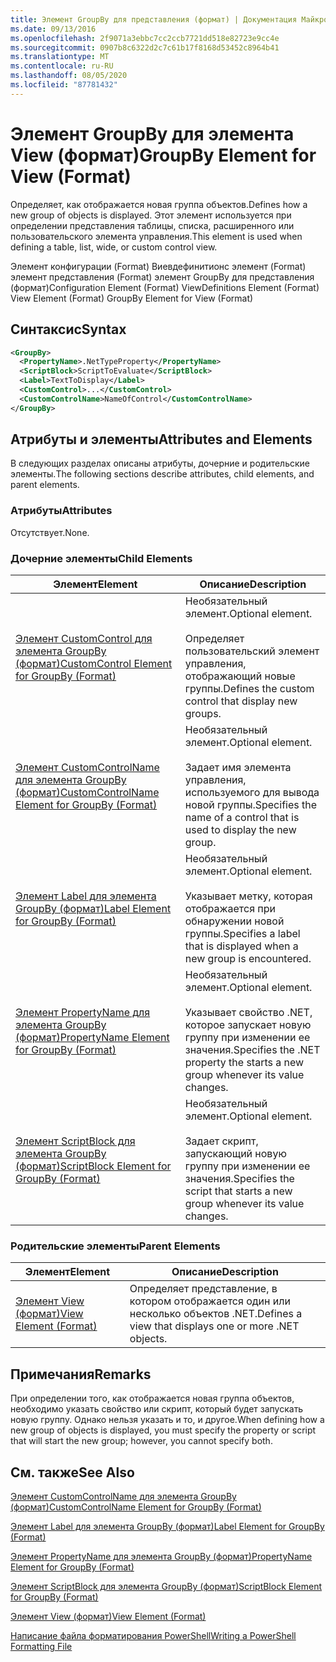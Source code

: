 ```yaml
---
title: Элемент GroupBy для представления (формат) | Документация Майкрософт
ms.date: 09/13/2016
ms.openlocfilehash: 2f9071a3ebbc7cc2ccb7721dd518e82723e9cc4e
ms.sourcegitcommit: 0907b8c6322d2c7c61b17f8168d53452c8964b41
ms.translationtype: MT
ms.contentlocale: ru-RU
ms.lasthandoff: 08/05/2020
ms.locfileid: "87781432"
---
```

# <a name="groupby-element-for-view-format"></a><span data-ttu-id="f761b-102">Элемент GroupBy для элемента View (формат)</span><span class="sxs-lookup"><span data-stu-id="f761b-102">GroupBy Element for View (Format)</span></span>

<span data-ttu-id="f761b-103">Определяет, как отображается новая группа объектов.</span><span class="sxs-lookup"><span data-stu-id="f761b-103">Defines how a new group of objects is displayed.</span></span> <span data-ttu-id="f761b-104">Этот элемент используется при определении представления таблицы, списка, расширенного или пользовательского элемента управления.</span><span class="sxs-lookup"><span data-stu-id="f761b-104">This element is used when defining a table, list, wide, or custom control view.</span></span>

<span data-ttu-id="f761b-105">Элемент конфигурации (Format) Виевдефинитионс элемент (Format) элемент представления (Format) элемент GroupBy для представления (формат)</span><span class="sxs-lookup"><span data-stu-id="f761b-105">Configuration Element (Format) ViewDefinitions Element (Format) View Element (Format) GroupBy Element for View (Format)</span></span>

## <a name="syntax"></a><span data-ttu-id="f761b-106">Синтаксис</span><span class="sxs-lookup"><span data-stu-id="f761b-106">Syntax</span></span>

```xml
<GroupBy>
  <PropertyName>.NetTypeProperty</PropertyName>
  <ScriptBlock>ScriptToEvaluate</ScriptBlock>
  <Label>TextToDisplay</Label>
  <CustomControl>...</CustomControl>
  <CustomControlName>NameOfControl</CustomControlName>
</GroupBy>
```

## <a name="attributes-and-elements"></a><span data-ttu-id="f761b-107">Атрибуты и элементы</span><span class="sxs-lookup"><span data-stu-id="f761b-107">Attributes and Elements</span></span>

<span data-ttu-id="f761b-108">В следующих разделах описаны атрибуты, дочерние и родительские элементы.</span><span class="sxs-lookup"><span data-stu-id="f761b-108">The following sections describe attributes, child elements, and parent elements.</span></span>

### <a name="attributes"></a><span data-ttu-id="f761b-109">Атрибуты</span><span class="sxs-lookup"><span data-stu-id="f761b-109">Attributes</span></span>

<span data-ttu-id="f761b-110">Отсутствует.</span><span class="sxs-lookup"><span data-stu-id="f761b-110">None.</span></span>

### <a name="child-elements"></a><span data-ttu-id="f761b-111">Дочерние элементы</span><span class="sxs-lookup"><span data-stu-id="f761b-111">Child Elements</span></span>

|<span data-ttu-id="f761b-112">Элемент</span><span class="sxs-lookup"><span data-stu-id="f761b-112">Element</span></span>|<span data-ttu-id="f761b-113">Описание</span><span class="sxs-lookup"><span data-stu-id="f761b-113">Description</span></span>|
|-------------|-----------------|
|[<span data-ttu-id="f761b-114">Элемент CustomControl для элемента GroupBy (формат)</span><span class="sxs-lookup"><span data-stu-id="f761b-114">CustomControl Element for GroupBy (Format)</span></span>](./customcontrol-element-for-groupby-format.md)|<span data-ttu-id="f761b-115">Необязательный элемент.</span><span class="sxs-lookup"><span data-stu-id="f761b-115">Optional element.</span></span><br /><br /> <span data-ttu-id="f761b-116">Определяет пользовательский элемент управления, отображающий новые группы.</span><span class="sxs-lookup"><span data-stu-id="f761b-116">Defines the custom control that display new groups.</span></span>|
|[<span data-ttu-id="f761b-117">Элемент CustomControlName для элемента GroupBy (формат)</span><span class="sxs-lookup"><span data-stu-id="f761b-117">CustomControlName Element for GroupBy (Format)</span></span>](./customcontrolname-element-for-groupby-format.md)|<span data-ttu-id="f761b-118">Необязательный элемент.</span><span class="sxs-lookup"><span data-stu-id="f761b-118">Optional element.</span></span><br /><br /> <span data-ttu-id="f761b-119">Задает имя элемента управления, используемого для вывода новой группы.</span><span class="sxs-lookup"><span data-stu-id="f761b-119">Specifies the name of a control that is used to display the new group.</span></span>|
|[<span data-ttu-id="f761b-120">Элемент Label для элемента GroupBy (формат)</span><span class="sxs-lookup"><span data-stu-id="f761b-120">Label Element for GroupBy (Format)</span></span>](./label-element-for-groupby-format.md)|<span data-ttu-id="f761b-121">Необязательный элемент.</span><span class="sxs-lookup"><span data-stu-id="f761b-121">Optional element.</span></span><br /><br /> <span data-ttu-id="f761b-122">Указывает метку, которая отображается при обнаружении новой группы.</span><span class="sxs-lookup"><span data-stu-id="f761b-122">Specifies a label that is displayed when a new group is encountered.</span></span>|
|[<span data-ttu-id="f761b-123">Элемент PropertyName для элемента GroupBy (формат)</span><span class="sxs-lookup"><span data-stu-id="f761b-123">PropertyName Element for GroupBy (Format)</span></span>](./propertyname-element-for-groupby-format.md)|<span data-ttu-id="f761b-124">Необязательный элемент.</span><span class="sxs-lookup"><span data-stu-id="f761b-124">Optional element.</span></span><br /><br /> <span data-ttu-id="f761b-125">Указывает свойство .NET, которое запускает новую группу при изменении ее значения.</span><span class="sxs-lookup"><span data-stu-id="f761b-125">Specifies the .NET property the starts a new group whenever its value changes.</span></span>|
|[<span data-ttu-id="f761b-126">Элемент ScriptBlock для элемента GroupBy (формат)</span><span class="sxs-lookup"><span data-stu-id="f761b-126">ScriptBlock Element for GroupBy (Format)</span></span>](./scriptblock-element-for-groupby-format.md)|<span data-ttu-id="f761b-127">Необязательный элемент.</span><span class="sxs-lookup"><span data-stu-id="f761b-127">Optional element.</span></span><br /><br /> <span data-ttu-id="f761b-128">Задает скрипт, запускающий новую группу при изменении ее значения.</span><span class="sxs-lookup"><span data-stu-id="f761b-128">Specifies the script that starts a new group whenever its value changes.</span></span>|

### <a name="parent-elements"></a><span data-ttu-id="f761b-129">Родительские элементы</span><span class="sxs-lookup"><span data-stu-id="f761b-129">Parent Elements</span></span>

|<span data-ttu-id="f761b-130">Элемент</span><span class="sxs-lookup"><span data-stu-id="f761b-130">Element</span></span>|<span data-ttu-id="f761b-131">Описание</span><span class="sxs-lookup"><span data-stu-id="f761b-131">Description</span></span>|
|-------------|-----------------|
|[<span data-ttu-id="f761b-132">Элемент View (формат)</span><span class="sxs-lookup"><span data-stu-id="f761b-132">View Element (Format)</span></span>](./view-element-format.md)|<span data-ttu-id="f761b-133">Определяет представление, в котором отображается один или несколько объектов .NET.</span><span class="sxs-lookup"><span data-stu-id="f761b-133">Defines a view that displays one or more .NET objects.</span></span>|

## <a name="remarks"></a><span data-ttu-id="f761b-134">Примечания</span><span class="sxs-lookup"><span data-stu-id="f761b-134">Remarks</span></span>

<span data-ttu-id="f761b-135">При определении того, как отображается новая группа объектов, необходимо указать свойство или скрипт, который будет запускать новую группу. Однако нельзя указать и то, и другое.</span><span class="sxs-lookup"><span data-stu-id="f761b-135">When defining how a new group of objects is displayed, you must specify the property or script that will start the new group; however, you cannot specify both.</span></span>

## <a name="see-also"></a><span data-ttu-id="f761b-136">См. также</span><span class="sxs-lookup"><span data-stu-id="f761b-136">See Also</span></span>

[<span data-ttu-id="f761b-137">Элемент CustomControlName для элемента GroupBy (формат)</span><span class="sxs-lookup"><span data-stu-id="f761b-137">CustomControlName Element for GroupBy (Format)</span></span>](./customcontrolname-element-for-groupby-format.md)

[<span data-ttu-id="f761b-138">Элемент Label для элемента GroupBy (формат)</span><span class="sxs-lookup"><span data-stu-id="f761b-138">Label Element for GroupBy (Format)</span></span>](./label-element-for-groupby-format.md)

[<span data-ttu-id="f761b-139">Элемент PropertyName для элемента GroupBy (формат)</span><span class="sxs-lookup"><span data-stu-id="f761b-139">PropertyName Element for GroupBy (Format)</span></span>](./propertyname-element-for-groupby-format.md)

[<span data-ttu-id="f761b-140">Элемент ScriptBlock для элемента GroupBy (формат)</span><span class="sxs-lookup"><span data-stu-id="f761b-140">ScriptBlock Element for GroupBy (Format)</span></span>](./scriptblock-element-for-groupby-format.md)

[<span data-ttu-id="f761b-141">Элемент View (формат)</span><span class="sxs-lookup"><span data-stu-id="f761b-141">View Element (Format)</span></span>](./view-element-format.md)

[<span data-ttu-id="f761b-142">Написание файла форматирования PowerShell</span><span class="sxs-lookup"><span data-stu-id="f761b-142">Writing a PowerShell Formatting File</span></span>](./writing-a-powershell-formatting-file.md)

